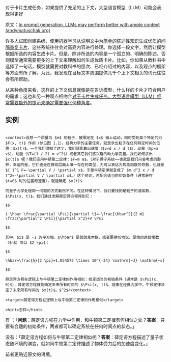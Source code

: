 对于卡片生成任务，如果提供了充足的上下文，大型语言模型（LLM）可能会表现得更好

原文：[In prompt generation, LLMs may perform better with ample context (andymatuschak.org)](https://notes.andymatuschak.org/z5LQFLXHFLrb4nYAtLrB3JBzNyJng8fYHVJYN)

许多人试图创建系统，[使用机器学习从说明文中为简单的陈述性知识生成优质的间隔重复卡片](https://notes.andymatuschak.org/z2DY7qsP5iHsiA5hxUHheV8hu7Xe96vdGyYX)，这些系统往往会对高亮内容进行处理。你选择一段文字，然后让模型根据所选的内容生成卡片。但是，除非所选的内容是一个孤立的、明确的陈述，否则模型通常需要更多的上下文来理解如何生成优质卡片。比如，你如果从教科书中选择了一句话，模型就需要对教科书的层次、已经介绍过的内容，以及观点的框架等方面有所了解。为此，我发现在目标文本周围提供几千个上下文相关的词元往往会有所帮助。

从某种角度来看，这样的上下文信息就像是在告诉模型，什么样的卡片才符合用户的需求；这也和另一种观点相吻合[对于卡片生成任务，大型语言模型（LLM）经常需要额外的提示来确定需要强化何种角度](https://notes.andymatuschak.org/zomoPzCNzSi5GqtfTeVWgm7RjmiArjS8vvM5)。

## 实例

```

<context>设想一个质量为 $m$ 的粒子，被限定在 $x$ 轴上运动，同时受到某个特定的力 $F(x, t)$ 作用（参见图 1.1）。经典力学的主要任务，就是求出粒子在任何特定时间的位置：$x(t)$。一旦我们得知了这个，我们就能算出速度（$v=d x / d t$）、动量（$p=m v$）、动能（$T=(1 / 2) m v^2$）或者其它我们感兴趣的动力学变量。我们如何求出 $x(t)$ 呢？我们应用牛顿第二定律：$F=m a$。（对于保守系统——也就是我们只会考虑的那种，幸运的是，它们也是在微观层面上唯一存在的类型，力可以表达为势能函数的导数，也就是 ${ }^1 F=-\partial V / \partial x$，于是牛顿定律就变成了 $m d^2 x / d t^2=-\partial V / \partial x$。）这个结论，再配合适当的初始条件（通常是在 $t=0$ 时的位置和速度），就能确定 $x(t)$

而量子力学处理同一问题的方式截然不同。在这种情况下，我们要找的是粒子的波函数，$\Psi(x, t)$，我们通过求解薛定谔方程得到它：

$$

i \hbar \frac{\partial \Psi}{\partial t}=-\frac{\hbar^2}{2 m} \frac{\partial^2 \Psi}{\partial x^2}+V \Psi

$$

其中，$i$ 是 -1 的平方根，$\hbar$ 是普朗克常数，或者更确切地说，是他的原始常数（$h$）除以 $2 \pi$：

$$

\hbar=\frac{h}{2 \pi}=1.054573 \times 10^{-34} \mathrm{~J} \mathrm{~s}

$$

薛定谔方程在逻辑上与牛顿第二定律的作用相似：给定适当的初始条件（通常是 $\Psi(x, 0)$），薛定谔方程就能确定未来所有时间的 $\Psi(x, t)$，就像在经典力学中，牛顿定律决定了未来所有时间的 $x(t)$。$^2$</context>

<target>薛定谔方程在逻辑上与牛顿第二定律的作用相似</target>

<hint>怎样</hint>

```

有 <context>：「**问题**：薛定谔方程在力学中作用，和牛顿第二定律有何相似之处？**答案**：只要有合适的初始条件，两者都可以确定系统在任何时间点的状态。」

没有：「薛定谔方程如何与牛顿第二定律相似呢？**答案**：薛定谔方程描述了量子状态随环境的演变，就如同牛顿第二定律描述了物体受力后的加速度变化。」

前者更贴近原文的语境。